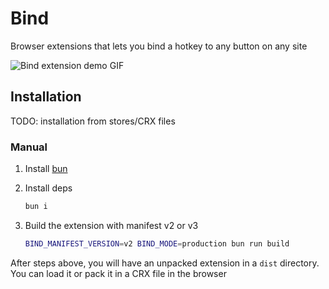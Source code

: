 # Bind

Browser extensions that lets you bind a hotkey to any button on any site

![Bind extension demo GIF](https://github.com/user-attachments/assets/5df02a64-5c5f-4d02-814a-056ddc536bd8)

## Installation

TODO: installation from stores/CRX files

### Manual

1. Install [bun](https://bun.sh/)

2. Install deps

   ```sh
   bun i
   ```

3. Build the extension with manifest v2 or v3

   ```sh
   BIND_MANIFEST_VERSION=v2 BIND_MODE=production bun run build
   ```

After steps above, you will have an unpacked extension in a `dist` directory. You can load it or pack it in a CRX file in the browser
